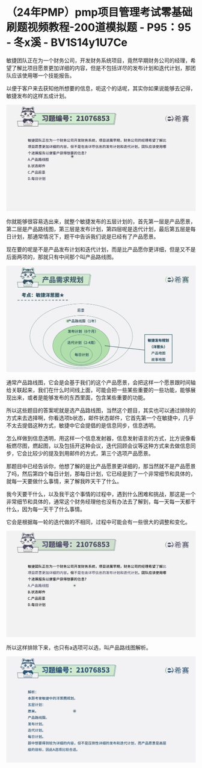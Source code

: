 # （24年PMP）pmp项目管理考试零基础刷题视频教程-200道模拟题 - P95：95 - 冬x溪 - BV1S14y1U7Ce

敏捷团队正在为一个财务公司，开发财务系统项目，竟然早期财务公司的经理，希望了解比项目愿景更加详细的内容，但是不包括详尽的发布计划和迭代计划，那团队应该使用哪一个技能报告。

以便于客户来去获知他所想要的信息，呃这个的话呢，其实你如果说能够去记得，敏捷发布的这样五成计划。

![](img/a6470347f2977650b891108f0e43adff_1.png)

你就能够很容易选出来，就整个敏捷发布的五层计划的，首先第一层是产品愿景，第二层是产品路线图，第三层是发布计划，第四层呢是迭代计划，最后第五层是每日计划，那通常情况下，题干中告诉我们说是已经有了产品愿景。

现在要的呢是不是产品发布计划和迭代计划，而是比产品愿你更详细，但是又不是后面两项的，那就只有中间那个叫产品路线图。



![](img/a6470347f2977650b891108f0e43adff_3.png)

通常产品路线图，它会是会基于我们的这个产品愿景，会把这样一个愿景跟时间轴给关联起来，我们在什么时间线上面，可能会把一些某些重要的一些功能，能够展现出来，或者是能够发布的东西里面，包含某些重要的功能。

所以这些题目的答案呢就是选产品路线图，当然这个题目，其实也可以通过排除的方式来去选择啊，你看选项b状态，邮件状态邮件，它首先第一个在敏捷中，几乎不太去提倡这种方式，敏捷中它会提倡的是信息同步，信息透明。

怎么样做到信息透明，用这样一个信息发射器，信息发射语言的方式，比方说像看板燃尽图，燃起图，以及包括开这种会议，迭代回顾会议等这种方式来去做信息同步，它会比较少的提及到用邮件的方式，第三个选项产品愿景。

那题目中已经告诉你，他想了解的是比产品愿景更详细的，那当然就不是产品愿景了吗，然后第四个每日计划，那每日计划，它已经是到了一个非常细节和具体的，就每一天要做什么事情，来了解我昨天干了什么。

我今天要干什么，以及我干这个事情的过程中，遇到什么困难和挑战，那这是一个非常细节和具体的，通常这个财务经理他也没有办法去了解到，每一天每一天都干什么，因为每一天干了什么事情。

它会是根据每一轮的迭代做的不相同，过程中可能会有一些很大的调整和变化。

![](img/a6470347f2977650b891108f0e43adff_5.png)

所以这样排除下来，也只有a选项可以选，叫产品路线图解析。

![](img/a6470347f2977650b891108f0e43adff_7.png)